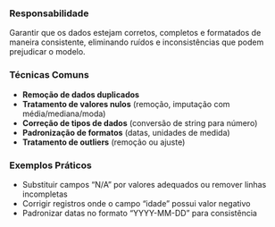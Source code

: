 ### Responsabilidade

Garantir que os dados estejam corretos, completos e formatados de maneira consistente, eliminando ruídos e inconsistências que podem prejudicar o modelo.

### Técnicas Comuns

- **Remoção de dados duplicados**
- **Tratamento de valores nulos** (remoção, imputação com média/mediana/moda)
- **Correção de tipos de dados** (conversão de string para número)
- **Padronização de formatos** (datas, unidades de medida)
- **Tratamento de outliers** (remoção ou ajuste)

### Exemplos Práticos

- Substituir campos “N/A” por valores adequados ou remover linhas incompletas
- Corrigir registros onde o campo “idade” possui valor negativo
- Padronizar datas no formato “YYYY-MM-DD” para consistência